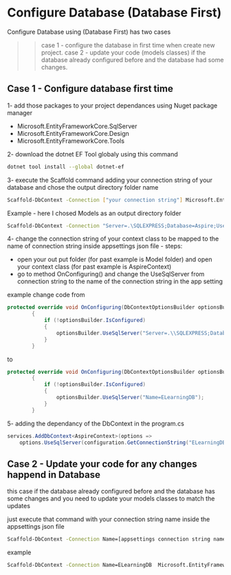 # Configure Database (Database First)

Configure Database using (Database First) has two cases

>> case 1 - configure the database in first time when create new project.
>> case 2 - update your code (models classes) if the database already configured before and the database had some changes.

## Case 1 - Configure database first time

1- add those packages to your project dependances using Nuget package manager
* Microsoft.EntityFrameworkCore.SqlServer
* Microsoft.EntityFrameworkCore.Design
* Microsoft.EntityFrameworkCore.Tools

2- download the dotnet EF Tool globaly using this command
```bash
dotnet tool install --global dotnet-ef
```

3- execute the Scaffold command adding your connection string of your database and chose the output directory folder name
```bash
Scaffold-DbContext -Connection ["your connection string"] Microsoft.EntityFrameworkCore.SqlServer -OutputDir [out put folder name] -force
```
Example - here I chosed Models as an output directory folder
```bash
Scaffold-DbContext -Connection "Server=.\SQLEXPRESS;Database=Aspire;User Id=sa;password=*****;Trusted_Connection=True;MultipleActiveResultSets=true;" Microsoft.EntityFrameworkCore.SqlServer -OutputDir Models -force
```


4- change the connection string of your context class to be mapped to the name of connection string inside appsettings json file - steps:
* open your out put folder (for past example is Model folder) and open your context class (for past example is AspireContext)
* go to method OnConfiguring() and change the UseSqlServer from connection string to the name of the connection string in the app setting 

example 
change code from
```csharp
protected override void OnConfiguring(DbContextOptionsBuilder optionsBuilder)
        {
            if (!optionsBuilder.IsConfigured)
            {
                optionsBuilder.UseSqlServer("Server=.\\SQLEXPRESS;Database=Aspire;User Id=sa;password=*****;Trusted_Connection=True;MultipleActiveResultSets=true;");
            }
        }
```
to

```csharp
protected override void OnConfiguring(DbContextOptionsBuilder optionsBuilder)
        {
            if (!optionsBuilder.IsConfigured)
            {
                optionsBuilder.UseSqlServer("Name=ELearningDB");
            }
        }
```

5- adding the dependancy of the DbContext in the program.cs
```csharp
services.AddDbContext<AspireContext>(options =>
    options.UseSqlServer(configuration.GetConnectionString("ELearningDB")));
```



## Case 2 - Update your code for any changes happend in Database

this case if the database already configured before and the database has some changes and you need to update your models classes to match the updates

just execute that command with your connection string name inside the appsettings json file
```bash
Scaffold-DbContext -Connection Name=[appsettings connection string name]  Microsoft.EntityFrameworkCore.SqlServer -OutputDir Models -force
```

example 
```bash
Scaffold-DbContext -Connection Name=ELearningDB  Microsoft.EntityFrameworkCore.SqlServer -OutputDir Models -force
```





